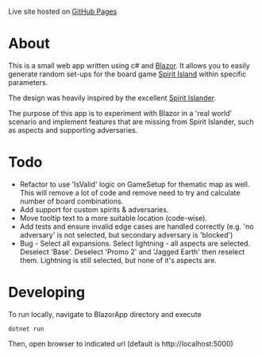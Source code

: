 Live site hosted on [GitHub Pages](https://steveballantine.github.io/spirit-island-randomiser/)

# About

This is a small web app written using c# and [Blazor](https://docs.microsoft.com/en-us/aspnet/core/blazor/?view=aspnetcore-6.0).
It allows you to easily generate random set-ups for the board game [Spirit Island](https://www.boardgamegeek.com/boardgame/162886/spirit-island) within specific parameters. 

The design was heavily inspired by the excellent [Spirit Islander](https://www.spiritislander.com/).

The purpose of this app is to experiment with Blazor in a 'real world' scenario and implement features that are missing from Spirit Islander, such as aspects and supporting adversaries.

# Todo

- Refactor to use 'IsValid' logic on GameSetup for thematic map as well. This will remove a lot of code and remove need to try and calculate number of board combinations.
- Add support for custom spirits & adversaries.
- Move tooltip text to a more suitable location (code-wise).
- Add tests and ensure invalid edge cases are handled correctly (e.g. 'no adversary' is not selected, but secondary adversary is 'blocked')
- Bug - Select all expansions. Select lightning - all aspects are selected. Deselect 'Base'. Deselect 'Promo 2' and 'Jagged Earth' then reselect them. Lightning is still selected, but none of it's aspects are.

# Developing

To run locally, navigate to BlazorApp directory and execute
```
dotnet run
```

Then, open browser to indicated url (default is http://localhost:5000)
